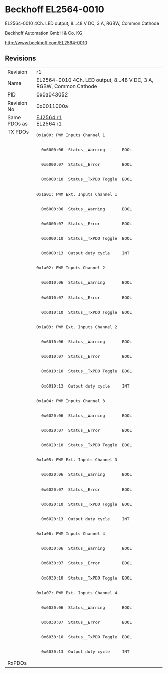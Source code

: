 # Beckhoff EL2564-0010

EL2564-0010 4Ch. LED output, 8...48 V DC, 3 A, RGBW, Common Cathode

Beckhoff Automation GmbH & Co. KG

http://www.beckhoff.com/EL2564-0010

## Revisions
<table>
<tr>
<td>Revision</td>
<td>r1</td>
</tr>
<tr>
<td>Name</td>
<td>EL2564-0010 4Ch. LED output, 8...48 V DC, 3 A, RGBW, Common Cathode</td>
</tr>
<tr>
<td>PID</td>
<td>0x0a043052</td>
</tr>
<tr>
<td>Revision No</td>
<td>0x0011000a</td>
</tr>
<tr>
<td>Same PDOs as</td>
<td><a href="EJ2564.md">EJ2564 r1</a><br/><a href="EL2564.md">EL2564 r1</a></td>
</tr>
<tr>
<td rowspan=36 valign=top>TX PDOs</td>
<td><pre>0x1a00: PWM Inputs Channel 1</pre></td>
<td></td>
</tr>
<tr>
<td><pre>  0x6000:06  Status__Warning       BOOL</pre></td>
</tr>
<tr>
<td><pre>  0x6000:07  Status__Error         BOOL</pre></td>
</tr>
<tr>
<td><pre>  0x6000:10  Status__TxPDO Toggle  BOOL</pre></td>
</tr>
<tr>
<td><pre>0x1a01: PWM Ext. Inputs Channel 1</pre></td>
</tr>
<tr>
<td><pre>  0x6000:06  Status__Warning       BOOL</pre></td>
</tr>
<tr>
<td><pre>  0x6000:07  Status__Error         BOOL</pre></td>
</tr>
<tr>
<td><pre>  0x6000:10  Status__TxPDO Toggle  BOOL</pre></td>
</tr>
<tr>
<td><pre>  0x6000:13  Output duty cycle     INT</pre></td>
</tr>
<tr>
<td><pre>0x1a02: PWM Inputs Channel 2</pre></td>
</tr>
<tr>
<td><pre>  0x6010:06  Status__Warning       BOOL</pre></td>
</tr>
<tr>
<td><pre>  0x6010:07  Status__Error         BOOL</pre></td>
</tr>
<tr>
<td><pre>  0x6010:10  Status__TxPDO Toggle  BOOL</pre></td>
</tr>
<tr>
<td><pre>0x1a03: PWM Ext. Inputs Channel 2</pre></td>
</tr>
<tr>
<td><pre>  0x6010:06  Status__Warning       BOOL</pre></td>
</tr>
<tr>
<td><pre>  0x6010:07  Status__Error         BOOL</pre></td>
</tr>
<tr>
<td><pre>  0x6010:10  Status__TxPDO Toggle  BOOL</pre></td>
</tr>
<tr>
<td><pre>  0x6010:13  Output duty cycle     INT</pre></td>
</tr>
<tr>
<td><pre>0x1a04: PWM Inputs Channel 3</pre></td>
</tr>
<tr>
<td><pre>  0x6020:06  Status__Warning       BOOL</pre></td>
</tr>
<tr>
<td><pre>  0x6020:07  Status__Error         BOOL</pre></td>
</tr>
<tr>
<td><pre>  0x6020:10  Status__TxPDO Toggle  BOOL</pre></td>
</tr>
<tr>
<td><pre>0x1a05: PWM Ext. Inputs Channel 3</pre></td>
</tr>
<tr>
<td><pre>  0x6020:06  Status__Warning       BOOL</pre></td>
</tr>
<tr>
<td><pre>  0x6020:07  Status__Error         BOOL</pre></td>
</tr>
<tr>
<td><pre>  0x6020:10  Status__TxPDO Toggle  BOOL</pre></td>
</tr>
<tr>
<td><pre>  0x6020:13  Output duty cycle     INT</pre></td>
</tr>
<tr>
<td><pre>0x1a06: PWM Inputs Channel 4</pre></td>
</tr>
<tr>
<td><pre>  0x6030:06  Status__Warning       BOOL</pre></td>
</tr>
<tr>
<td><pre>  0x6030:07  Status__Error         BOOL</pre></td>
</tr>
<tr>
<td><pre>  0x6030:10  Status__TxPDO Toggle  BOOL</pre></td>
</tr>
<tr>
<td><pre>0x1a07: PWM Ext. Inputs Channel 4</pre></td>
</tr>
<tr>
<td><pre>  0x6030:06  Status__Warning       BOOL</pre></td>
</tr>
<tr>
<td><pre>  0x6030:07  Status__Error         BOOL</pre></td>
</tr>
<tr>
<td><pre>  0x6030:10  Status__TxPDO Toggle  BOOL</pre></td>
</tr>
<tr>
<td><pre>  0x6030:13  Output duty cycle     INT</pre></td>
</tr>
<tr>
<td>RxPDOs</td>
<td></td>
</tr>
</table>
